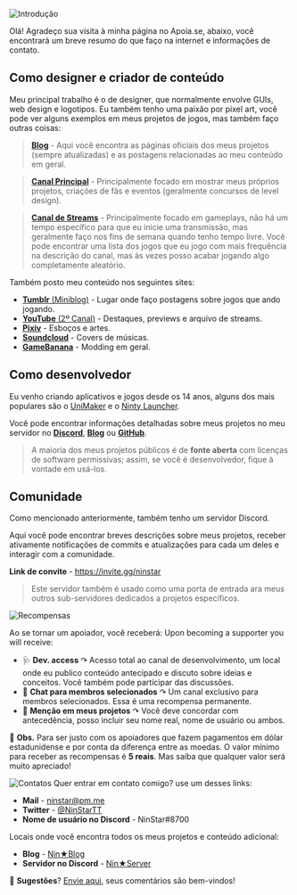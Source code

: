 
![Introdução](https://i.imgur.com/UJp74XV.png)

Olá! Agradeço sua visita à minha página no Apoia.se, abaixo, você encontrará um breve resumo do que faço na internet e informações de contato.

## Como designer e criador de conteúdo

Meu principal trabalho é o de designer, que normalmente envolve GUIs, web design e logotipos. Eu também tenho uma paixão por pixel art, você pode ver alguns exemplos em meus projetos de jogos, mas também faço outras coisas:

> [**Blog**](https://ninstarts.blogspot.com/) - Aqui você encontra as páginas oficiais dos meus projetos (sempre atualizadas) e as postagens relacionadas ao meu conteúdo em geral.

> [**Canal Principal**](https://www.youtube.com/ninstaryt) - Principalmente focado em mostrar meus próprios projetos, criações de fãs e eventos (geralmente concursos de level design).

> [**Canal de Streams**](https://twitch.tv/ninstartv) - Principalmente focado em gameplays, não há um tempo específico para que eu inicie uma transmissão, mas geralmente faço nos fins de semana quando tenho tempo livre. Você pode encontrar uma lista dos jogos que eu jogo com mais frequência na descrição do canal, mas às vezes posso acabar jogando algo completamente aleatório.

Também posto meu conteúdo nos seguintes sites:
+ [**Tumblr** (Miniblog)](https://ninstars.tumblr.com) - Lugar onde faço postagens sobre jogos que ando jogando.
+ [**YouTube** (2º Canal)](https://www.youtube.com/ninstardirectorscut) - Destaques, previews e arquivo de streams.
+ [**Pixiv**](https://www.pixiv.net/member.php?id=14066796) - Esboços e artes.
+ [**Soundcloud**](https://soundcloud.com/ninstarsc) - Covers de músicas.
+ [**GameBanana**](https://gamebanana.com/members/1650200) - Modding em geral.

## Como desenvolvedor

Eu venho criando aplicativos e jogos desde os 14 anos, alguns dos mais populares são o [UniMaker](https://github.com/ninstar/UniMaker) e o [Ninty Launcher](https://github.com/ninstar/Ninty-Launcher).

Você pode encontrar informações detalhadas sobre meus projetos no meu servidor no [**Discord**](https://invite.gg/ninstar), [**Blog**](https://ninstars.blogspot.com/p/projects.html) ou [**GitHub**](https://github.com/ninstar).

> A maioria dos meus projetos públicos é de __fonte aberta__ com licenças de software permissivas; assim, se você é desenvolvedor, fique à vontade em usá-los.

## Comunidade

Como mencionado anteriormente, também tenho um servidor Discord.

Aqui você pode encontrar breves descrições sobre meus projetos, receber ativamente notificações de commits e atualizações para cada um deles e interagir com a comunidade.

  **Link de convite** - https://invite.gg/ninstar
 
> Este servidor também é usado como uma porta de entrada ara meus outros sub-servidores dedicados a projetos específicos.

![Recompensas](https://i.imgur.com/vsAxi0l.png)

Ao se tornar um apoiador, você receberá:
Upon becoming a supporter you will receive:

- 🩺 **Dev. access** ↷  Acesso total ao canal de desenvolvimento, um local onde eu publico conteúdo antecipado e discuto sobre ideias e conceitos. Você também pode participar das discussões.
- 💬 **Chat para membros selecionados** ↷ Um canal exclusivo para membros selecionados. Essa é uma recompensa permanente.
- 📨 **Menção em meus projetos** ↷ Você deve concordar com antecedência, posso incluir seu nome real, nome de usuário ou ambos.

🔹 **Obs.** Para ser justo com os apoiadores que fazem pagamentos em dólar estadunidense e por conta da diferença entre as moedas. O valor mínimo para receber as recompensas é **5 reais**.  Mas saiba que qualquer valor será muito apreciado!

![Contatos](https://i.imgur.com/mzm3Kog.png)
Quer entrar em contato comigo? use um desses links:
+ **Mail** - [ninstar@pm.me](mailto:ninstar@pm.me)
+ **Twitter** - [@NinStarTT](https://twitter.com/ninstartt)
+ **Nome de usuário no Discord** - NinStar#8700

Locais onde você encontra todos os meus projetos e conteúdo adicional:
+ **Blog** - [Nin★Blog](http://ninstars.blogspot.com)
+ **Servidor no Discord** - [Nin★Server](https://invite.gg/ninstar)

💙 **Sugestões**? [Envie aqui](https://forms.gle/SztU5GdQEgwx45GX8), seus comentários são bem-vindos!
<!--stackedit_data:
eyJoaXN0b3J5IjpbLTcxNTk3NzM2Ml19
-->